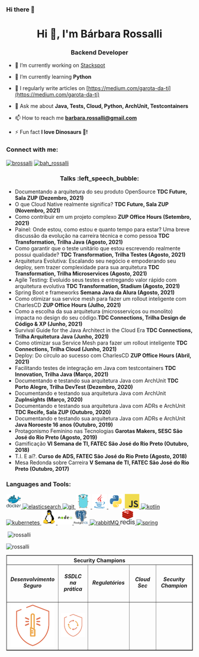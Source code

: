 ### Hi there 👋

<h1 align="center">Hi 👋, I'm Bárbara Rossalli</h1>
<h3 align="center">Backend Developer</h3>

- 🔭 I’m currently working on [Stackspot](https://stackspot.com/)

- 🌱 I’m currently learning **Python**

- 📝 I regularly write articles on [https://medium.com/garota-da-ti](https://medium.com/garota-da-ti)

- 💬 Ask me about **Java, Tests, Cloud, Python, ArchUnit, Testcontainers**

- 📫 How to reach me **barbara.rossalli@gmail.com**

- ⚡ Fun fact **I love Dinosaurs 🦕!**

<h3 align="left">Connect with me:</h3>
<p align="left">
<a href="https://twitter.com/brossalli" target="blank"><img align="center" src="https://cdn.jsdelivr.net/npm/simple-icons@3.0.1/icons/twitter.svg" alt="brossalli" height="30" width="40" /></a>
<a href="https://instagram.com/bah_rossalli" target="blank"><img align="center" src="https://cdn.jsdelivr.net/npm/simple-icons@3.0.1/icons/instagram.svg" alt="bah_rossalli" height="30" width="40" /></a>
</p>

<h3 align="center">Talks :left_speech_bubble:</h3>

- Documentando a arquitetura do seu produto OpenSource **TDC Future, Sala ZUP (Dezembro, 2021)**
- O que Cloud Native realmente significa? **TDC Future, Sala ZUP (Novembro, 2021)**
- Como contribuir em um projeto complexo **ZUP Office Hours (Setembro, 2021)**
- Painel: Onde estou, como estou e quanto tempo para estar? Uma breve discussão da evolução na carreira técnica e como pessoa **TDC Transformation, Trilha Java (Agosto, 2021)**
- Como garantir que o teste unitário que estou escrevendo realmente possui qualidade? **TDC Transformation, Trilha Testes (Agosto, 2021)**
- Arquitetura Evolutiva: Escalando seu negócio e empoderando seu deploy, sem trazer complexidade para sua arquitetura **TDC Transformation, Trilha Microservices (Agosto, 2021)**
- Agile Testing: Evoluido seus testes e entregando valor rápido com arquitetura evolutiva **TDC Transformation, Stadium (Agosto, 2021)**
- Spring Boot e frameworks **Semana Java da Alura (Agosto, 2021)**
- Como otimizar sua service mesh para fazer um rollout inteligente com CharlesCD **ZUP Office Hours (Julho, 2021)**
- Como a escolha da sua arquitetura (microsserviços ou monolito) impacta no design do seu código.**TDC Connections, Trilha Design de Código & XP (Junho, 2021)**
- Survival Guide for the Java Architect in the Cloud Era **TDC Connections, Trilha Arquitetura Java (Junho, 2021)**
- Como otimizar sua Service Mesh para fazer um rollout inteligente **TDC Connections, Trilha Cloud (Junho, 2021)**
- Deploy: Do círculo ao sucesso com CharlesCD **ZUP Office Hours (Abril, 2021)**
- Facilitando testes de integração em Java com testcontainers **TDC Innovation, Trilha Java (Março, 2021)**
- Documentando e testando sua arquitetura Java com ArchUnit **TDC Porto Alegre, Trilha DevTest (Dezembro, 2020)**
- Documentando e testando sua arquitetura Java com ArchUnit **ZupInsights (Março, 2020)**
- Documentando e testando sua arquitetura Java com ADRs e ArchUnit **TDC Recife, Sala ZUP (Outubro, 2020)**
- Documentando e testando sua arquitetura Java com ADRs e ArchUnit **Java Noroeste 16 anos (Outubro, 2019)**
- Protagonismo Feminino nas Tecnologias **Garotas Makers, SESC São José do Rio Preto (Agosto, 2019)**
- Gamificação **VI Semana de TI, FATEC São José do Rio Preto (Outubro, 2018)**
- T.I. E aí?. **Curso de ADS, FATEC São José do Rio Preto (Agosto, 2018)**
- Mesa Redonda sobre Carreira **V Semana de TI, FATEC São José do Rio Preto (Outubro, 2017)**


<h3 align="left">Languages and Tools:</h3>
<p align="left"> <a href="https://www.docker.com/" target="_blank"> <img src="https://raw.githubusercontent.com/devicons/devicon/master/icons/docker/docker-original-wordmark.svg" alt="docker" width="40" height="40"/> </a> <a href="https://www.elastic.co" target="_blank"> <img src="https://www.vectorlogo.zone/logos/elastic/elastic-icon.svg" alt="elasticsearch" width="40" height="40"/> </a> <a href="https://git-scm.com/" target="_blank"> <img src="https://www.vectorlogo.zone/logos/git-scm/git-scm-icon.svg" alt="git" width="40" height="40"/> </a> <a href="https://golang.org" target="_blank"> <img src="https://raw.githubusercontent.com/devicons/devicon/master/icons/go/go-original.svg" alt="go" width="40" height="40"/> </a> <a href="https://www.java.com" target="_blank"> <img src="https://raw.githubusercontent.com/devicons/devicon/master/icons/java/java-original.svg" alt="java" width="40" height="40"/> <a href="https://www.python.com" target="_blank"> <img src="https://raw.githubusercontent.com/devicons/devicon/master/icons/python/python-original.svg" alt="python" width="40" height="40"/> </a> <a href="https://developer.mozilla.org/en-US/docs/Web/JavaScript" target="_blank"> <img src="https://raw.githubusercontent.com/devicons/devicon/master/icons/javascript/javascript-original.svg" alt="javascript" width="40" height="40"/> </a> <a href="https://kotlinlang.org" target="_blank"> <img src="https://www.vectorlogo.zone/logos/kotlinlang/kotlinlang-icon.svg" alt="kotlin" width="40" height="40"/> </a> <a href="https://kubernetes.io" target="_blank"> <img src="https://www.vectorlogo.zone/logos/kubernetes/kubernetes-icon.svg" alt="kubernetes" width="40" height="40"/> </a> <a href="https://www.linux.org/" target="_blank"> <img src="https://raw.githubusercontent.com/devicons/devicon/master/icons/linux/linux-original.svg" alt="linux" width="40" height="40"/> </a> <a href="https://nodejs.org" target="_blank"> <img src="https://raw.githubusercontent.com/devicons/devicon/master/icons/nodejs/nodejs-original-wordmark.svg" alt="nodejs" width="40" height="40"/> </a> <a href="https://www.postgresql.org" target="_blank"> <img src="https://raw.githubusercontent.com/devicons/devicon/master/icons/postgresql/postgresql-original-wordmark.svg" alt="postgresql" width="40" height="40"/> </a> <a href="https://www.rabbitmq.com" target="_blank"> <img src="https://www.vectorlogo.zone/logos/rabbitmq/rabbitmq-icon.svg" alt="rabbitMQ" width="40" height="40"/> </a> <a href="https://redis.io" target="_blank"> <img src="https://raw.githubusercontent.com/devicons/devicon/master/icons/redis/redis-original-wordmark.svg" alt="redis" width="40" height="40"/> </a> <a href="https://spring.io/" target="_blank"> <img src="https://www.vectorlogo.zone/logos/springio/springio-icon.svg" alt="spring" width="40" height="40"/> </a> </p>




<p>&nbsp;<img align="center" src="https://github-readme-stats.vercel.app/api?username=barbararochazup&show_icons=true&count_private=true" alt="rossalli" /></p>

<p><img align="center" src="https://github-readme-streak-stats.herokuapp.com/?user=barbararochazup&count_private=true" alt="rossalli" /></p>

<!-- NÃO ALTERE O BLOCO ABAIXO -->
<!-- ALERTA:  Qualquer conteúdo dentro desse bloco sera removido, não adicione conteúdo próprio -->
<div id="e0a14899b5fc359bdcecbc90b6a4e7ba">
    <table border="1px" width="300px" align="center">
        <thead align="center">
            <tr>
                <th colspan="5">Security Champions</th>
            </tr>
        </thead>
        <tbody align="center">
            <tr>
                <td width="150px"><h5>Desenvolvimento Seguro</h5></td>
                <td width="150px"><h5>SSDLC na prática</h5></td>
                <td width="150px"><h5>Regulatórios</h5></td>
                <td width="150px"><h5>Cloud Sec</h5></td>
                <td width="150px"><h5>Security Champion</h5></td>
            </tr>
            <tr>
                <td><img src="badges/380259620692.png" width="120px" alt="Desenvolvimento Seguro"></td>
                <td><img src="badges/380259620714.png" width="120px" alt="SSDLC na prática"></td>
                <td></td>
                <td></td>
                <td></td>
            </tr>
        </tbody>
    </table>
</div>
<!-- NÃO ALTERE O BLOCO ACIMA -->
